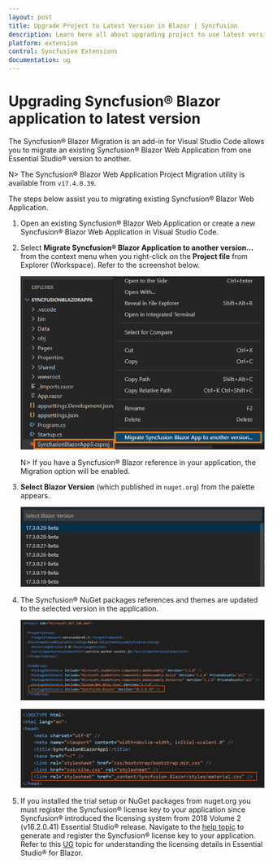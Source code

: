 ```yaml
---
layout: post
title: Upgrade Project to Latest Version in Blazor | Syncfusion
description: Learn here all about upgrading project to use latest version using Syncfusion Blazor Extension for Visual Studio Code.
platform: extension
control: Syncfusion Extensions
documentation: ug
---
```


# Upgrading Syncfusion® Blazor application to latest version

The Syncfusion® Blazor Migration is an add-in for Visual Studio Code allows you to migrate an existing Syncfusion® Blazor Web Application from one Essential Studio® version to another.

   N> The Syncfusion® Blazor Web Application Project Migration utility is available from `v17.4.0.39`.

The steps below assist you to migrating existing Syncfusion® Blazor Web Application.

1. Open an existing Syncfusion® Blazor Web Application or create a new Syncfusion® Blazor Web Application in Visual Studio Code.

2. Select **Migrate Syncfusion® Blazor Application to another version...** from the context menu when you right-click on the **Project file** from Explorer (Workspace). Refer to the screenshot below.

    ![Migration add-in](images/Migration.PNG)

    N>  If you have a Syncfusion® Blazor reference in your application, the Migration option will be enabled.

3. **Select Blazor Version** (which published in `nuget.org`) from the palette appears.

    ![Select Blazor Version](images/VersionSelection.PNG)

4. The Syncfusion® NuGet packages references and themes are updated to the selected version in the application.

    ![NuGetPackage](images/NuGetPackage.png)

    ![CDNLink](images/CDNLink.png)

5. If you installed the trial setup or NuGet packages from nuget.org you must register the Syncfusion® license key to your application since Syncfusion® introduced the licensing system from 2018 Volume 2 (v16.2.0.41) Essential Studio® release. Navigate to the [help topic](https://help.syncfusion.com/common/essential-studio/licensing/overview#how-to-generate-syncfusion-license-key) to generate and register the Syncfusion® license key to your application. Refer to this [UG](https://blazor.syncfusion.com/documentation/getting-started/license-key/overview) topic for understanding the licensing details in Essential Studio® for Blazor.